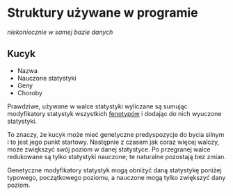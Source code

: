 # Struktury używane w programie
*niekoniecznie w samej bazie danych*


## Kucyk
 - Nazwa
 - Nauczone statystyki
 - Geny
 - Choroby

Prawdziwe, używane w walce statystyki wyliczane są sumując modyfikatory statystyk
wszystkich [fenotypów](https://pl.wikipedia.org/wiki/Fenotyp) i dodając do nich
wyuczone statystyki.

To znaczy, że kucyk może mieć genetyczne predyspozycje do bycia silnym i to jest
jego punkt startowy. Następnie z czasem jak coraz więcej walczy, może zwiększyć
swój poziom w danej statystyce.
Po przegranej walce redukowane są tylko statystyki nauczone; te naturalne pozostają
bez zmian.

Genetyczne modyfikatory statystyk mogą obniżyć daną statystykę poniżej typowego,
początkowego poziomu, a nauczone mogą tylko zwiększyć dany poziom.
